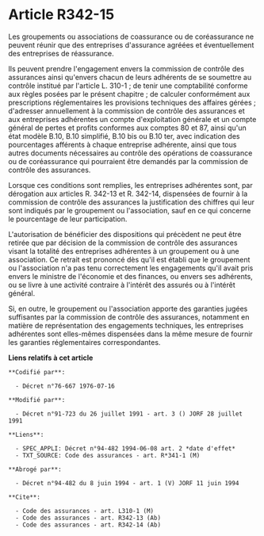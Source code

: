 # Article R342-15

Les groupements ou associations de coassurance ou de coréassurance ne peuvent réunir que des entreprises d'assurance agréées
et éventuellement des entreprises de réassurance.

Ils peuvent prendre l'engagement envers la commission de contrôle des assurances ainsi qu'envers chacun de leurs adhérents de
se soumettre au contrôle institué par l'article L. 310-1 ; de tenir une comptabilité conforme aux règles posées par le
présent chapitre ; de calculer conformément aux prescriptions réglementaires les provisions techniques des affaires gérées ;
d'adresser annuellement à la commission de contrôle des assurances et aux entreprises adhérentes un compte d'exploitation
générale et un compte général de pertes et profits conformes aux comptes 80 et 87, ainsi qu'un état modèle B.10, B.10
simplifié, B.10 bis ou B.10 ter, avec indication des pourcentages afférents à chaque entreprise adhérente, ainsi que tous
autres documents nécessaires au contrôle des opérations de coassurance ou de coréassurance qui pourraient être demandés par
la commission de contrôle des assurances.

Lorsque ces conditions sont remplies, les entreprises adhérentes sont, par dérogation aux articles R. 342-13 et R. 342-14,
dispensées de fournir à la commission de contrôle des assurances la justification des chiffres qui leur sont indiqués par le
groupement ou l'association, sauf en ce qui concerne le pourcentage de leur participation.

L'autorisation de bénéficier des dispositions qui précèdent ne peut être retirée que par décision de la commission de
contrôle des assurances visant la totalité des entreprises adhérentes à un groupement ou à une association. Ce retrait est
prononcé dès qu'il est établi que le groupement ou l'association n'a pas tenu correctement les engagements qu'il avait pris
envers le ministre de l'économie et des finances, ou envers ses adhérents, ou se livre à une activité contraire à l'intérêt
des assurés ou à l'intérêt général.

Si, en outre, le groupement ou l'association apporte des garanties jugées suffisantes par la commission de contrôle des
assurances, notamment en matière de représentation des engagements techniques, les entreprises adhérentes sont elles-mêmes
dispensées dans la même mesure de fournir les garanties réglementaires correspondantes.

**Liens relatifs à cet article**

	**Codifié par**:

	  - Décret n°76-667 1976-07-16

	**Modifié par**:

	  - Décret n°91-723 du 26 juillet 1991 - art. 3 () JORF 28 juillet 1991

	**Liens**:

	  - SPEC_APPLI: Décret n°94-482 1994-06-08 art. 2 *date d'effet*
	  - TXT_SOURCE: Code des assurances - art. R*341-1 (M)

	**Abrogé par**:

	  - Décret n°94-482 du 8 juin 1994 - art. 1 (V) JORF 11 juin 1994

	**Cite**:

	  - Code des assurances - art. L310-1 (M)
	  - Code des assurances - art. R342-13 (Ab)
	  - Code des assurances - art. R342-14 (Ab)
